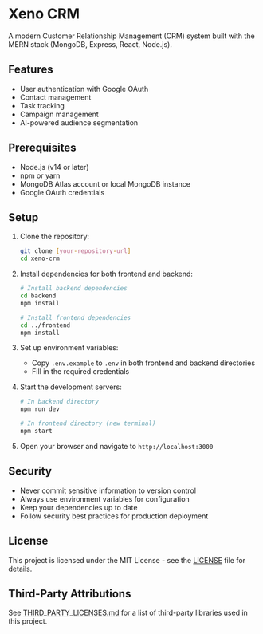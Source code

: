 # Xeno CRM

A modern Customer Relationship Management (CRM) system built with the MERN stack (MongoDB, Express, React, Node.js).

## Features

- User authentication with Google OAuth
- Contact management
- Task tracking
- Campaign management
- AI-powered audience segmentation

## Prerequisites

- Node.js (v14 or later)
- npm or yarn
- MongoDB Atlas account or local MongoDB instance
- Google OAuth credentials

## Setup

1. Clone the repository:
   ```bash
   git clone [your-repository-url]
   cd xeno-crm
   ```

2. Install dependencies for both frontend and backend:
   ```bash
   # Install backend dependencies
   cd backend
   npm install
   
   # Install frontend dependencies
   cd ../frontend
   npm install
   ```

3. Set up environment variables:
   - Copy `.env.example` to `.env` in both frontend and backend directories
   - Fill in the required credentials

4. Start the development servers:
   ```bash
   # In backend directory
   npm run dev
   
   # In frontend directory (new terminal)
   npm start
   ```

5. Open your browser and navigate to `http://localhost:3000`

## Security

- Never commit sensitive information to version control
- Always use environment variables for configuration
- Keep your dependencies up to date
- Follow security best practices for production deployment

## License

This project is licensed under the MIT License - see the [LICENSE](LICENSE) file for details.

## Third-Party Attributions

See [THIRD_PARTY_LICENSES.md](THIRD_PARTY_LICENSES.md) for a list of third-party libraries used in this project.
